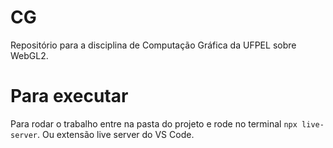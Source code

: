 # CG
Repositório para a disciplina de Computação Gráfica da UFPEL sobre WebGL2.
# Para executar
Para rodar o trabalho entre na pasta do projeto e rode no terminal `npx live-server`. Ou extensão live server do VS Code.
